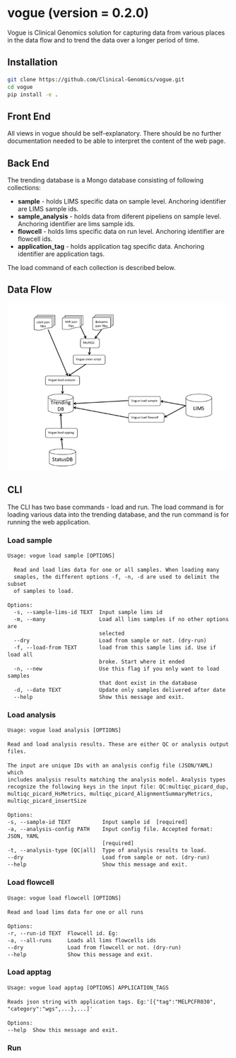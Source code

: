 # vogue (**version** = 0.2.0)

Vogue is Clinical Genomics solution for capturing data from various places in the data flow and to trend the data over a longer period of time.

## Installation


```bash
git clone https://github.com/Clinical-Genomics/vogue.git
cd vogue
pip install -e .
```

## Front End
All views in vogue should be self-explanatory. There should be no further documentation needed to be able to interpret the content of the web page.

## Back End
The trending database is a Mongo database consisting of following collections:

- **sample** - holds LIMS specific data on sample level. Anchoring identifier are LIMS sample ids.
- **sample_analysis** - holds data from diferent pipeliens on sample level. Anchoring identifier are lims sample ids.
- **flowcell** - holds lims specific data on run level. Anchoring identifier are flowcell ids.
- **application_tag** - holds application tag specific data. Anchoring identifier are application tags.

The load command of each collection is described below.

## Data Flow
<p align="center">
		<img src="artwork/data_flow.png">
</p>

## CLI
The CLI has two base commands - load and run. The load command is for loading various data into the trending database, and the run command is for running the web application.

### Load sample
```
Usage: vogue load sample [OPTIONS]

  Read and load lims data for one or all samples. When loading many
  smaples, the different options -f, -n, -d are used to delimit the subset
  of samples to load.

Options:
  -s, --sample-lims-id TEXT  Input sample lims id
  -m, --many                 Load all lims samples if no other options are
                             selected
  --dry                      Load from sample or not. (dry-run)
  -f, --load-from TEXT       load from this sample lims id. Use if load all
                             broke. Start where it ended
  -n, --new                  Use this flag if you only want to load samples
                             that dont exist in the database
  -d, --date TEXT            Update only samples delivered after date
  --help                     Show this message and exit.
  ```
  
  ### Load analysis
  ```
  Usage: vogue load analysis [OPTIONS]

  Read and load analysis results. These are either QC or analysis output
  files.

  The input are unique IDs with an analysis config file (JSON/YAML) which
  includes analysis results matching the analysis model. Analysis types
  recognize the following keys in the input file: QC:multiqc_picard_dup,
  multiqc_picard_HsMetrics, multiqc_picard_AlignmentSummaryMetrics,
  multiqc_picard_insertSize

Options:
  -s, --sample-id TEXT          Input sample id  [required]
  -a, --analysis-config PATH    Input config file. Accepted format: JSON, YAML
                                [required]
  -t, --analysis-type [QC|all]  Type of analysis results to load.
  --dry                         Load from sample or not. (dry-run)
  --help                        Show this message and exit.
  ```
  
  ### Load flowcell
  
  ```
  Usage: vogue load flowcell [OPTIONS]

  Read and load lims data for one or all runs

Options:
  -r, --run-id TEXT  Flowcell id. Eg: 
  -a, --all-runs     Loads all lims flowcells ids
  --dry              Load from flowcell or not. (dry-run)
  --help             Show this message and exit.
  ```
  
  ### Load apptag
  
  ```
  Usage: vogue load apptag [OPTIONS] APPLICATION_TAGS

  Reads json string with application tags. Eg:'[{"tag":"MELPCFR030",
  "category":"wgs",...},...]'

Options:
  --help  Show this message and exit.
  ```
  
### Run


